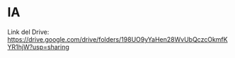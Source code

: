 # IA
Link del Drive: https://drive.google.com/drive/folders/198UO9yYaHen28WvUbQczcOkmfKYR1hjW?usp=sharing
